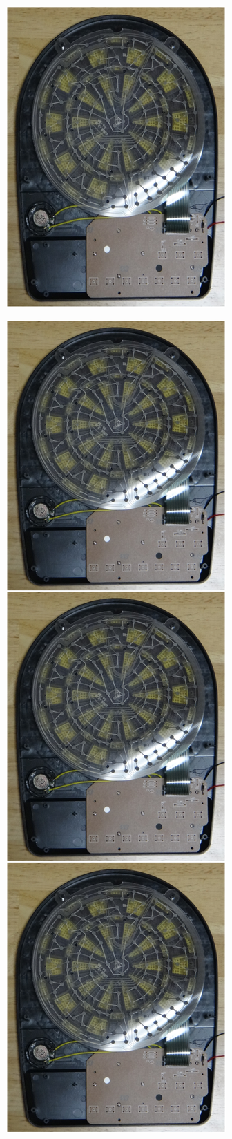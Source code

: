 
##     <!-- x: 0, y: 0, z: 0 -->

<img id='layer0' src='images/back.jpg' width='560' height='693' class='center'>


##     <!-- x: 0, y: 0, z: 200, rotate-x: -70 -->

<div id='layers' class='center'>
    <img class='layer' id='layer1' src='images/back.jpg' width='560'>
    <img class='layer' id='layer2' src='images/back.jpg' width='560'>
    <img class='layer' id='layer3' src='images/back.jpg' width='560'>
</div>

